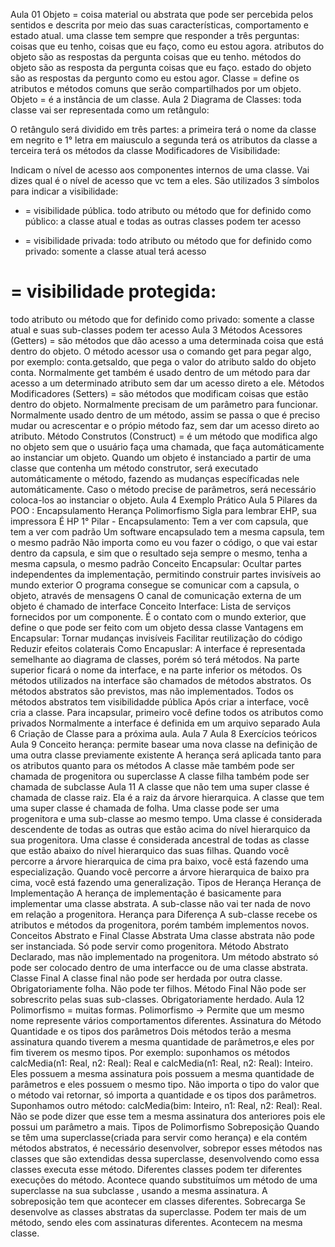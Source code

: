 Aula 01
Objeto = coisa material ou abstrata que pode ser percebida pelos sentidos e descrita por meio das suas características, comportamento e estado atual.
uma classe tem sempre que responder a três perguntas: coisas que eu tenho, coisas que eu faço, como eu estou agora.
atributos do objeto são as respostas da pergunta coisas que eu tenho.
métodos do objeto são as resposta da pergunta coisas que eu faço.
estado do objeto são as respostas da pergunto como eu estou agor.
Classe = define os atributos e métodos comuns que serão compartilhados por um objeto.
Objeto = é a instância de um classe.
Aula 2
Diagrama de Classes: toda classe vai ser representada como um retângulo:

O retângulo será dividido em três partes:
a primeira terá o nome da classe em negrito e 1° letra em maiusculo
a segunda terá os atributos da classe
a terceira terá os métodos da classe
Modificadores de Visibilidade:

Indicam o nível de acesso aos componentes internos de uma classe.
Vai dizes qual é o nível de acesso que vc tem a eles.
São utilizados 3 símbolos para indicar a visibilidade:
+ = visibilidade pública.
todo atributo ou método que for definido como público: a classe atual e todas as outras classes podem ter acesso
- = visibilidade privada:
todo atributo ou método que for definido como privado: somente a classe atual terá acesso
# = visibilidade protegida:
todo atributo ou método que for definido como privado: somente a classe atual e suas sub-classes podem ter acesso
Aula 3
Métodos Acessores (Getters) = são métodos que dão acesso a uma determinada coisa que está dentro do objeto.
O método acessor usa o comando get para pegar algo, por exemplo: conta.getsaldo, que pega o valor do atributo saldo do objeto conta.
Normalmente get também é usado dentro de um método para dar acesso a um determinado atributo sem dar um acesso direto a ele.
Métodos Modificadores (Setters) = são métodos que modificam coisas que estão dentro do objeto.
Normalmente precisam de um parâmetro para funcionar.
Normalmente usado dentro de um método, assim se passa o que é preciso mudar ou acrescentar e o própio método faz, sem dar um acesso direto ao atributo.
Método Construtos (Construct) = é um método que modifica algo no objeto sem que o usuário faça uma chamada, que faça automáticamente ao instanciar um objeto.
Quando um objeto é instanciado a partir de uma classe que contenha um método construtor, será executado automáticamente o método, fazendo as mudanças específicadas nele automáticamente.
Caso o método precise de parâmetros, será necessário coloca-los ao instanciar o objeto.
Aula 4
Exemplo Prático
Aula 5
Pilares da POO :
Encapsulamento
Herança
Polimorfismo
Sigla para lembrar EHP, sua impressora É HP
1° Pilar - Encapsulamento:
Tem a ver com capsula, que tem a ver com padrão
Um software encapsulado tem a mesma capsula, tem o mesmo padrão
Não importa como eu vou fazer o código, o que vai estar dentro da capsula, e sim que o resultado seja sempre o mesmo, tenha a mesma capsula, o mesmo padrão
Conceito Encapsular:
Ocultar partes independentes da implementação, permitindo construir partes invisíveis ao mundo exterior
O programa consegue se comunicar com a capsula, o objeto, através de mensagens
O canal de comunicação externa de um objeto é chamado de interface
Conceito Interface:
Lista de serviços fornecidos por um componente. É o contato com o mundo exterior, que define o que pode ser feito com um objeto dessa classe
Vantagens em Encapsular:
Tornar mudanças invisíveis
Facilitar reutilização do código
Reduzir efeitos colaterais
Como Encapuslar:
A interface é representada semelhante ao diagrama de classes, porém só terá métodos. Na parte superior ficará o nome da interface, e na parte inferior os métodos.
Os métodos utilizados na interface são chamados de métodos abstratos. Os métodos abstratos são previstos, mas não implementados. Todos os métodos abstratos tem visibilidadde pública
Após criar a interface, você cria a classe. Para incapsular, primeiro você define todos os atributos como privados
Normalmente a interface é definida em um arquivo separado
Aula 6
Criação de Classe para a próxima aula.
Aula 7
Aula 8
Exercícios teóricos
Aula 9
Conceito herança: permite basear uma nova classe na definição de uma outra classe previamente existente
A herança será aplicada tanto para os atributos quanto para os métodos
A classe mãe também pode ser chamada de progenitora ou superclasse
A classe filha também pode ser chamada de subclasse
Aula 11
A classe que não tem uma super classe é chamada de classe raiz. Ela é a raiz da árvore hierarquica.
A classe que tem uma super classe é chamada de folha.
Uma classe pode ser uma progenitora e uma sub-classe ao mesmo tempo.
Uma classe é considerada descendente de todas as outras que estão acima do nível hierarquico da sua progenitora.
Uma classe é considerada ancestral de todas as classe que estão abaixo do nível hierarquico das suas filhas.
Quando você percorre a árvore hierarquica de cima pra baixo, você está fazendo uma especialização.
Quando você percorre a árvore hierarquica de baixo pra cima, você está fazendo uma generalização.
Tipos de Herança
Herança de Implementação
A herança de implementação é basicamente para implementar uma classe abstrata.
A sub-classe não vai ter nada de novo em relação a progenitora.
Herança para Diferença
A sub-classe recebe os atributos e métodos da progenitora, porém também implementos novos.
Conceitos Abstrato e Final
Classe Abstrata
Uma classe abstrata não pode ser instanciada. Só pode servir como progenitora.
Método Abstrato
Declarado, mas não implementado na progenitora.
Um método abstrato só pode ser colocado dentro de uma interfacce ou de uma classe abstrata.
Classe Final
A classe final não pode ser herdada por outra classe. Obrigatoriamente folha.
Não pode ter filhos.
Método Final
Não pode ser sobrescrito pelas suas sub-classes. Obrigatoriamente herdado.
Aula 12
Polimorfismo = muitas formas.
Polimorfismo -> Permite que um mesmo nome represente vários comportamentos diferentes.
Assinatura do Método
Quantidade e os tipos dos parâmetros
Dois métodos terão a mesma assinatura quando tiverem a mesma quantidade de parâmetros,e eles por fim tiverem os mesmo tipos. Por exemplo: suponhamos os métodos calcMedia(n1: Real, n2: Real): Real e calcMedia(n1: Real, n2: Real): Inteiro. Eles possuem a mesma assinatura pois possuem a mesma quantidade de parâmetros e eles possuem o mesmo tipo. Não importa o tipo do valor que o método vai retornar, só importa a quantidade e os tipos dos parâmetros.
Suponhamos outro método: calcMedia(bim: Inteiro, n1: Real, n2: Real): Real. Não se pode dizer que esse tem a mesma assinatura dos anteriores pois ele possui um parâmetro a mais.
Tipos de Polimorfismo
Sobreposição
Quando se têm uma superclasse(criada para servir como herança) e ela contém métodos abstratos, é necessário desenvolver, sobrepor esses métodos nas classes que são extendidas dessa superclasse, desenvolvendo como essa classes executa esse método. Diferentes classes podem ter diferentes execuções do método.
Acontece quando substituímos um método de uma superclasse na sua subclasse , usando a mesma assinatura.
A sobreposição tem que acontecer em classes diferentes.
Sobrecarga
Se desenvolve as classes abstratas da superclasse.
Podem ter mais de um método, sendo eles com assinaturas diferentes.
Acontecem na mesma classe.
